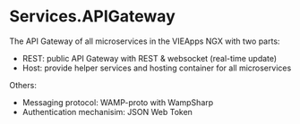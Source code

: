 # Services.APIGateway
The API Gateway of all microservices in the VIEApps NGX with two parts:
- REST: public API Gateway with REST & websocket (real-time update)
- Host: provide helper services and hosting container for all microservices

Others:
- Messaging protocol: WAMP-proto with WampSharp
- Authentication mechanisim: JSON Web Token
